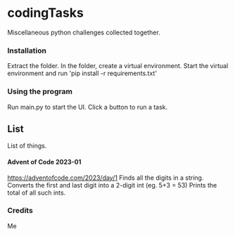 # codingTasks
Miscellaneous python challenges collected together.

### Installation
Extract the folder.
In the folder, create a virtual environment.
Start the virtual environment and run 'pip install -r requirements.txt'

### Using the program
Run main.py to start the UI.
Click a button to run a task.

## List
List of things.

#### Advent of Code 2023-01
https://adventofcode.com/2023/day/1
Finds all the digits in a string.
Converts the first and last digit into a 2-digit int (eg. 5+3 = 53)
Prints the total of all such ints.

### Credits
Me